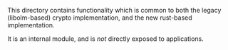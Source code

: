 This directory contains functionality which is common to both the legacy (libolm-based) crypto implementation,
and the new rust-based implementation.

It is an internal module, and is *not* directly exposed to applications.
